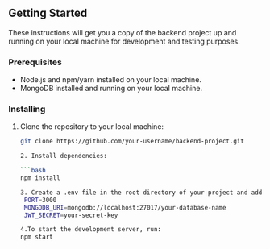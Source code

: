 
## Getting Started

These instructions will get you a copy of the backend project up and running on your local machine for development and testing purposes.

### Prerequisites

- Node.js and npm/yarn installed on your local machine.
- MongoDB installed and running on your local machine.

### Installing

1. Clone the repository to your local machine:

   ```bash
   git clone https://github.com/your-username/backend-project.git

   2. Install dependencies:
   
   ```bash
   npm install

   3. Create a .env file in the root directory of your project and add the following environment variables:
    PORT=3000
    MONGODB_URI=mongodb://localhost:27017/your-database-name
    JWT_SECRET=your-secret-key

   4.To start the development server, run:
   npm start
   
